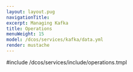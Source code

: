```yaml
---
layout: layout.pug
navigationTitle:
excerpt: Managing Kafka
title: Operations
menuWeight: 15
model: /dcos/services/kafka/data.yml
render: mustache
---
```


#include /dcos/services/include/operations.tmpl
